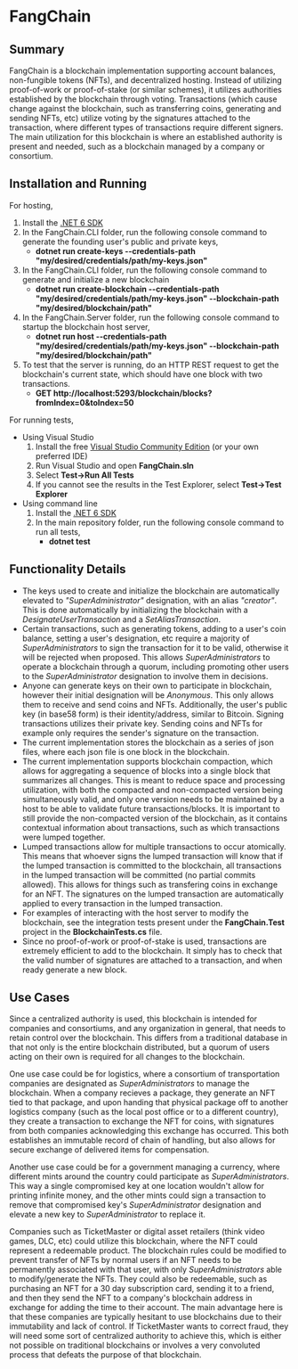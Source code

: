 # FangChain


## Summary

FangChain is a blockchain implementation supporting account balances, non-fungible tokens (NFTs), and decentralized hosting. Instead of utilizing proof-of-work or proof-of-stake (or similar schemes), it utilizes authorities established by the blockchain through voting. Transactions (which cause change against the blockchain, such as transferring coins, generating and sending NFTs, etc) utilize voting by the signatures attached to the transaction, where different types of transactions require different signers. The main utilization for this blockchain is where an established authority is present and needed, such as a blockchain managed by a company or consortium.


## Installation and Running

For hosting,
1. Install the [.NET 6 SDK](https://dotnet.microsoft.com/en-us/download/dotnet/6.0)
2. In the FangChain.CLI folder, run the following console command to generate the founding user's public and private keys,
    * **dotnet run create-keys --credentials-path "my/desired/credentials/path/my-keys.json"**
3. In the FangChain.CLI folder, run the following console command to generate and initialize a new blockchain
    * **dotnet run create-blockchain --credentials-path "my/desired/credentials/path/my-keys.json" --blockchain-path "my/desired/blockchain/path"**
4. In the FangChain.Server folder, run the following console command to startup the blockchain host server,
    * **dotnet run host --credentials-path "my/desired/credentials/path/my-keys.json" --blockchain-path "my/desired/blockchain/path"**
5. To test that the server is running, do an HTTP REST request to get the blockchain's current state, which should have one block with two transactions.
    * **GET http://localhost:5293/blockchain/blocks?fromIndex=0&toIndex=50**

For running tests,
* Using Visual Studio
    1. Install the free [Visual Studio Community Edition](https://visualstudio.microsoft.com/vs/) (or your own preferred IDE)
    2. Run Visual Studio and open **FangChain.sln**
    3. Select **Test->Run All Tests**
    4. If you cannot see the results in the Test Explorer, select **Test->Test Explorer**
* Using command line
    1. Install the [.NET 6 SDK](https://dotnet.microsoft.com/en-us/download/dotnet/6.0)
    2. In the main repository folder, run the following console command to run all tests,
        * **dotnet test**


## Functionality Details

* The keys used to create and initialize the blockchain are automatically elevated to *"SuperAdministrator"* designation, with an alias *"creator"*. This is done automatically by initializing the blockchain with a *DesignateUserTransaction* and a *SetAliasTransaction*.
* Certain transactions, such as generating tokens, adding to a user's coin balance, setting a user's designation, etc require a majority of *SuperAdministrators* to sign the transaction for it to be valid, otherwise it will be rejected when proposed. This allows *SuperAdministrators* to operate a blockchain through a quorum, including promoting other users to the *SuperAdministrator* designation to involve them in decisions.
* Anyone can generate keys on their own to participate in blockchain, however their initial designation will be *Anonymous*. This only allows them to receive and send coins and NFTs. Additionally, the user's public key (in base58 form) is their identity/address, similar to Bitcoin. Signing transactions utilizes their private key. Sending coins and NFTs for example only requires the sender's signature on the transaction.
* The current implementation stores the blockchain as a series of json files, where each json file is one block in the blockchain.
* The current implementation supports blockchain compaction, which allows for aggregating a sequence of blocks into a single block that summarizes all changes. This is meant to reduce space and processing utilization, with both the compacted and non-compacted version being simultaneously valid, and only one version needs to be maintained by a host to be able to validate future transactions/blocks. It is important to still provide the non-compacted version of the blockchain, as it contains contextual information about transactions, such as which transactions were lumped together.
* Lumped transactions allow for multiple transactions to occur atomically. This means that whoever signs the lumped transaction will know that if the lumped transaction is committed to the blockchain, all transactions in the lumped transaction will be committed (no partial commits allowed). This allows for things such as transfering coins in exchange for an NFT. The signatures on the lumped transaction are automatically applied to every transaction in the lumped transaction.
* For examples of interacting with the host server to modify the blockchain, see the integration tests present under the **FangChain.Test** project in the **BlockchainTests.cs** file.
* Since no proof-of-work or proof-of-stake is used, transactions are extremely efficient to add to the blockchain. It simply has to check that the valid number of signatures are attached to a transaction, and when ready generate a new block.


## Use Cases

Since a centralized authority is used, this blockchain is intended for companies and consortiums, and any organization in general, that needs to retain control over the blockchain. This differs from a traditional database in that not only is the entire blockchain distributed, but a quorum of users acting on their own is required for all changes to the blockchain.

One use case could be for logistics, where a consortium of transportation companies are designated as *SuperAdministrators* to manage the blockchain. When a company recieves a package, they generate an NFT tied to that package, and upon handing that physical package off to another logistics company (such as the local post office or to a different country), they create a transaction to exchange the NFT for coins, with signatures from both companies acknowledging this exchange has occurred. This both establishes an immutable record of chain of handling, but also allows for secure exchange of delivered items for compensation.

Another use case could be for a government managing a currency, where different mints around the country could participate as *SuperAdministrators*. This way a single compromised key at one location wouldn't allow for printing infinite money, and the other mints could sign a transaction to remove that compromised key's *SuperAdministrator* designation and elevate a new key to *SuperAdministrator* to replace it.

Companies such as TicketMaster or digital asset retailers (think video games, DLC, etc) could utilize this blockchain, where the NFT could represent a redeemable product. The blockchain rules could be modified to prevent transfer of NFTs by normal users if an NFT needs to be permanently associated with that user, with only *SuperAdministrators* able to modify/generate the NFTs. They could also be redeemable, such as purchasing an NFT for a 30 day subscription card, sending it to a friend, and then they send the NFT to a company's blockchain address in exchange for adding the time to their account. The main advantage here is that these companies are typically hesitant to use blockchains due to their immutability and lack of control. If TicketMaster wants to correct fraud, they will need some sort of centralized authority to achieve this, which is either not possible on traditional blockchains or involves a very convoluted process that defeats the purpose of that blockchain.
